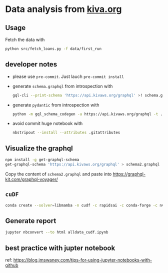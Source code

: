 # Data analysis from [kiva.org](https://www.kiva.org)

## Usage

Fetch the data with

```bash
python src/fetch_loans.py -f data/first_run
```

## developer notes

- please use `pre-commit`. Just lauch `pre-commit install`
- generate `schema.graphql` from introspection with

  ```bash
  gql-cli --print-schema 'https://api.kivaws.org/graphql' >! schema.graphql
  ```

- generate `pydantic` from introspection with

  ```bash
  python -m gql_schema_codegen -u https://api.kivaws.org/graphql -t ./schema_types.py
  ```

- avoid commit huge notebook with

  ```bash
  nbstripout --install --attributes .gitattributes
  ```

## Visualize the graphql

```bash
npm install -g get-graphql-schema
get-graphql-schema 'https://api.kivaws.org/graphql' > schema2.graphql         
```

Copy the content of `schema2.graphql` and paste into <https://graphql-kit.com/graphql-voyager/>


## `cuDF`

```bash
conda create --solver=libmamba -n cudf -c rapidsai -c conda-forge -c nvidia rapids=23.08 python=3.10 cudatoolkit=11.8 graphviz cugraph
```

## Generate report

```bash
jupyter nbconvert --to html alldata_cudf.ipynb
```

## best practice with jupter notebook

ref: https://blog.jmswaney.com/tips-for-using-jupyter-notebooks-with-github
